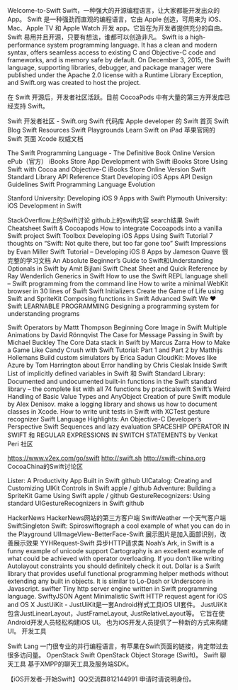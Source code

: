 Welcome-to-Swift
Swift，一种强大的开源编程语言，让大家都能开发出众的 App。 Swift 是一种强劲而直观的编程语言，它由 Apple 创造，可用来为 iOS、Mac、Apple TV 和 Apple Watch 开发 app。它旨在为开发者提供充分的自由。Swift 易用并且开源，只要有想法，谁都可以创造非凡。
Swift is a high-performance system programming language. It has a clean and modern syntax, offers seamless access to existing C and Objective-C code and frameworks, and is memory safe by default. On December 3, 2015, the Swift language, supporting libraries, debugger, and package manager were published under the Apache 2.0 license with a Runtime Library Exception, and Swift.org was created to host the project.

在 Swift 开源后，开发者社区活跃。目前 CocoaPods 中有大量的第三方开发库已经支持 Swift。

Swift 开发者社区 - Swift.org
Swift 代码库
Apple developer 的 Swift 首页
Swift Blog
Swift Resources
Swift Playgrounds Learn Swift on iPad
苹果官网的 Swift 页面 Xcode 权威文档

The Swift Programming Language - The Definitive Book
Online Version
ePub（官方）
iBooks Store
App Development with Swift
iBooks Store
Using Swift with Cocoa and Objective-C
iBooks Store
Online Version
Swift Standard Library API Reference
Start Developing iOS Apps
API Design Guidelines
Swift Programming Language Evolution

Stanford University: Developing iOS 9 Apps with Swift
Plymouth University: iOS Development in Swift

StackOverflow上的Swift讨论
github上的swift内容 search结果
Swift Cheatsheet
Swift & Cocoapods How to integrate Cocoapods into a vanilla Swift project
Swift Toolbox
Developing iOS Apps Using Swift Tutorial
7 thoughts on “Swift: Not quite there, but too far gone too”
Swift Impressions by Evan Miller
Swift Tutorial – Developing iOS 8 Apps by Jameson Quave 很完整的学习文档
An Absolute Beginner’s Guide to Swift和Understanding Optionals in Swift by Amit Bijlani
Swift Cheat Sheet and Quick Reference by Ray Wenderlich
Generics in Swift
How to use the Swift REPL language shell – Swift programming from the command line
How to write a minimal WebKit browser in 30 lines of Swift
Swift Initializers
Create the Game of Life using Swift and SpriteKit
Composing functions in Swift
Advanced Swift
We ❤ Swift
LEARNABLE PROGRAMMING Designing a programming system for understanding programs

Swift Operators by Mattt Thompson
Beginning Core Image in Swift
Multiple Animations by David Rönnqvist
The Case for Message Passing in Swift by Michael Buckley
The Core Data stack in Swift by Marcus Zarra
How to Make a Game Like Candy Crush with Swift Tutorial: Part 1 and Part 2 by Matthijs Hollemans
Build custom simulators by Erica Sadun
CloudKit: Moves like Azure by Tom Harrington
about Error handling by Chris Cieslak
Inside Swift
List of implicitly defined variables in Swift 和 Swift Standard Library: Documented and undocumented built-in functions in the Swift standard library – the complete list with all 74 functions by practicalswift
Swift’s Weird Handling of Basic Value Types and AnyObject
Creation of pure Swift module by Alex Denisov. make a logging library and shows us how to document classes in Xcode.
How to write unit tests in Swift with XCTest
gesture recognizer
Swift Language Highlights: An Objective-C Developer’s Perspective
Swift Sequences and lazy evaluation
SPACESHIP OPERATOR IN SWIFT 和 REGULAR EXPRESSIONS IN SWITCH STATEMENTS by Venkat Peri
社区

https://www.v2ex.com/go/swift
http://swift.sh
http://swift-china.org
CocoaChina的Swift讨论区

Lister: A Productivity App Built in Swift github
UICatalog: Creating and Customizing UIKit Controls in Swift apple / github
Adventure: Building a SpriteKit Game Using Swift apple / github
GestureRecognizers: Using standard UIGestureRecognizers in Swift github

HackerNews HackerNews网站的第三方客户端
SwiftWeather 一个天气客户端
SwiftSingleton
Swift: Spiroswiftograph a cool example of what you can do in the Playground
UIImageView-BetterFace-Swift 展示图片是加入面部识别，改善展示效果
YYHRequest-Swift 异步HTTP请求类
Noah’s Ark, in Swift is a funny example of unicode support
Cartography is an excellent example of what could be achieved with operator overloading. If you don’t like writing Autolayout constraints you should definitely check it out.
Dollar is a Swift library that provides useful functional programming helper methods without extending any built in objects. It is similar to Lo-Dash or Underscore in Javascript.
swifter Tiny http server engine written in Swift programming language.
SwiftyJSON
Agent Minimalistic Swift HTTP request agent for iOS and OS X
JustUiKit - JustUiKit是一套Android样式工具iOS UI套件。 JustUiKit包含JustLinearLayout，JustFrameLayout, JustRelativeLayout等。 它旨在使Android开发人员轻松构建iOS UI。 也为iOS开发人员提供了一种新的方式来构建UI。
开发工具

Swift Lang 一门很专业的并行编程语言，有苹果在Swift页面的链接，肯定带过去很多访问量。
OpenStack Swift OpenStack Object Storage (Swift)。
Swift 聊天工具 基于XMPP的聊天工具及服务端SDK。

【iOS开发者-开始Swift】QQ交流群812144991 申请时请说明身份。
